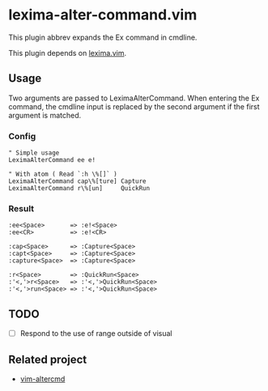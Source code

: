 # lexima-alter-command.vim

This plugin abbrev expands the Ex command in cmdline.

This plugin depends on [lexima.vim](https://github.com/cohama/lexima.vim).

## Usage

Two arguments are passed to LeximaAlterCommand.
When entering the Ex command, the cmdline input is replaced by the second argument if the first argument is matched.

### Config

```vim
" Simple usage
LeximaAlterCommand ee e!

" With atom ( Read `:h \%[]` )
LeximaAlterCommand cap\%[ture] Capture
LeximaAlterCommand r\%[un]     QuickRun
```

### Result

```
:ee<Space>       => :e!<Space>
:ee<CR>          => :e!<CR>

:cap<Space>      => :Capture<Space>
:capt<Space>     => :Capture<Space>
:capture<Space>  => :Capture<Space>

:r<Space>        => :QuickRun<Space>
:'<,'>r<Space>   => :'<,'>QuickRun<Space>
:'<,'>run<Space> => :'<,'>QuickRun<Space>
```

## TODO

- [ ] Respond to the use of range outside of visual

## Related project

- [vim-altercmd](https://github.com/kana/vim-altercmd)
